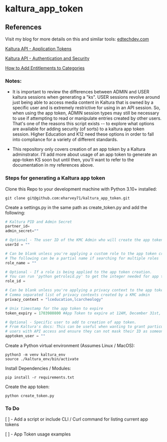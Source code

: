 # kaltura_app_token

## References
Visit my blog for more details on this and similar tools: [edtechdev.com](https://edtechdev.com/)

[Kaltura API - Application Tokens](https://developer.kaltura.com/api-docs/VPaaS-API-Getting-Started/application-tokens.html)

[Kaltura API - Authentication and Security](https://developer.kaltura.com/api-docs/VPaaS-API-Getting-Started/Kaltura_API_Authentication_and_Security.html)

[How to Add Entitlements to Categories](https://knowledge.kaltura.com/help/how-to-add-entitlements-to-categories---kmc)

### Notes:
- It is important to review the differences between ADMIN and USER kaltura sessions when generating a "ks". USER sessions revolve around just being able to access media content in Kaltura that is owned by a specific user and is extremely restrictive for using in an API session. So, when using the app token, ADMIN session types may still be necessary to use if attempting to read or manipulate entries created by other users. That's one of the reasons this script exists -- to explore what options are available for adding security (of sorts) to a kaltura app token session. Higher Education and K12 need these options in order to fall into compliance for a variety of different standards.

- This repository only covers creation of an app token by a Kaltura adminstrator. I'll add more about usage of an app token to generate an app-token KS soon but until then, you'll want to refer to the documentation in my references above.

### Steps for generating a Kaltura app token


Clone this Repo to your development machine with Python 3.10+ installed:
```
git clone git@github.com:eharvey71/kaltura_app_token.git
```

Create a settings.py in the same path as create_token.py and add the following:
```python
# Kaltura PID and Admin Secret
partner_id=
admin_secret=""

# Optional - The user ID of the KMC Admin who will create the app token
userId = ""

# Can be blank unless you're applying a custom role to the app token creation
# The following can be a partial name if searching for multiple roles
role_name = ""

# Optional - If a role is being applied to the app token creation. 
# You can run 'python getroleid.py' to get the integer needed for app token creation.
role_id =

# Can be blank unless you're applying a privacy context to the app token creation
# Comma separated list of privacy contexts created by a KMC admin
privacy_context = "lceducation,lcarcheology"

# Unix timestamp for the app token to expire
token_expiry = 1703980800 #App Token to expire at 12AM, December 31st, 2023

# Optional - Specific user to add to creation of app token. 
# From Kaltura's docs: This can be useful when wanting to grant particular
# users with API access and ensure they can not mask their ID as someone else while carrying API actions.
apptoken_user = ""
```

Create a Python virtual environment (Assumes Linux / MacOS):
```
python3 -m venv kaltura_env
source ./kaltura_env/bin/activate
```

Install Dependencies / Modules:
```
pip install -r requirements.txt
```

Create the app token:
```
python create_token.py
```

### To Do
[ ] - Add a script or include CLI / Curl command for listing current app tokens

[ ] - App Token usage examples